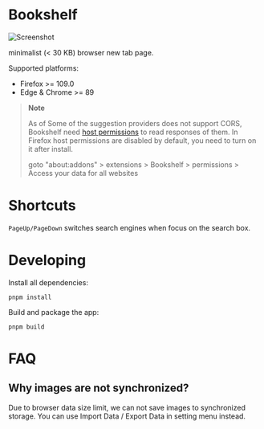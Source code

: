 # Bookshelf

![Screenshot](https://github.com/Kaciras/browser-theme/raw/master/screenshot.webp)
 
minimalist (< 30 KB) browser new tab page.

Supported platforms:
- Firefox >= 109.0
- Edge & Chrome >= 89

> **Note**
> 
> As of Some of the suggestion providers does not support CORS, Bookshelf need [host permissions](https://developer.mozilla.org/en-US/docs/Mozilla/Add-ons/WebExtensions/manifest.json/host_permissions) to read responses of them. In Firefox host permissions are disabled by default, you need to turn on it after install.
> 
> goto "about:addons" > extensions > Bookshelf > permissions > Access your data for all websites

# Shortcuts

`PageUp/PageDown` switches search engines when focus on the search box.

# Developing

Install all dependencies:

```
pnpm install
```

Build and package the app:

```
pnpm build
```

# FAQ

## Why images are not synchronized?

Due to browser data size limit, we can not save images to synchronized storage. You can use Import Data / Export Data in setting menu instead.
